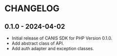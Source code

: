 # CHANGELOG

## 0.1.0 - 2024-04-02

* Initial release of CANIS SDK for PHP Version 0.1.0.
* Add abstract class of API.
* Add auth adapter and exception classes.